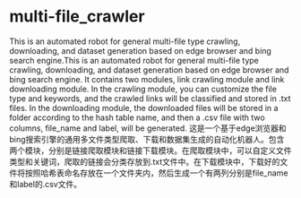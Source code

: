 # multi-file_crawler
This is an automated robot for general multi-file type crawling, downloading, and dataset generation based on edge browser and bing search engine.This is an automated robot for general multi-file type crawling, downloading, and dataset generation based on edge browser and bing search engine. It contains two modules, link crawling module and link downloading module. In the crawling module, you can customize the file type and keywords, and the crawled links will be classified and stored in .txt files. In the downloading module, the downloaded files will be stored in a folder according to the hash table name, and then a .csv file with two columns, file_name and label, will be generated.
这是一个基于edge浏览器和bing搜索引擎的通用多文件类型爬取、下载和数据集生成的自动化机器人。包含两个模块，分别是链接爬取模块和链接下载模块。在爬取模块中，可以自定义文件类型和关键词，爬取的链接会分类存放到.txt文件中。在下载模块中，下载好的文件将按照哈希表命名存放在一个文件夹内，然后生成一个有两列分别是file_name和label的.csv文件。
